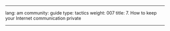 

---

lang: am
community: guide
type: tactics
weight: 007
title: 7. How to keep your Internet communication private

---

<stub>

